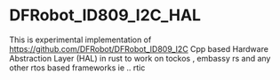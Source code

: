 # DFRobot_ID809_I2C_HAL

This is experimental implementation of https://github.com/DFRobot/DFRobot_ID809_I2C Cpp based Hardware Abstraction Layer (HAL) in rust to work on tockos , embassy rs and any other rtos based frameworks ie .. rtic  

